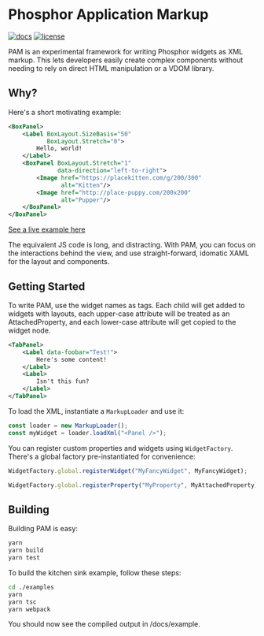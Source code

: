# Phosphor Application Markup

[![docs](https://img.shields.io/badge/docs-PAM-green.svg?style=flat-square)](https://quigleyj97.github.io/phosphor-application-markup/api)
[![license](https://img.shields.io/github/license/quigleyj97/phosphor-application-markup.svg?style=flat-square)](https://github.com/quigleyj97/phosphor-application-markup/blob/master/LICENSE.md)

PAM is an experimental framework for writing Phosphor widgets as XML markup.
This lets developers easily create complex components without needing to rely
on direct HTML manipulation or a VDOM library.

## Why?

Here's a short motivating example:

```xml
<BoxPanel>
    <Label BoxLayout.SizeBasis="50"
           BoxLayout.Stretch="0">
        Hello, world!
    </Label>
    <BoxPanel BoxLayout.Stretch="1"
              data-direction="left-to-right">
        <Image href="https://placekitten.com/g/200/300"
               alt="Kitten"/>
        <Image href="http://place-puppy.com/200x200"
               alt="Pupper"/>
    </BoxPanel>
</BoxPanel>
```

[See a live example here](https://quigleyj97.github.io/phosphor-application-markup/demo.html)

The equivalent JS code is long, and distracting. With PAM, you can focus on the
interactions behind the view, and use straight-forward, idomatic XAML for the
layout and components.

## Getting Started

To write PAM, use the widget names as tags. Each child will get added to widgets
with layouts, each upper-case attribute will be treated as an AttachedProperty,
and each lower-case attribute will get copied to the widget node.

```xml
<TabPanel>
    <Label data-foobar="Test!">
        Here's some content!
    </Label>
    <Label>
        Isn't this fun?
    </Label>
</TabPanel>
```

To load the XML, instantiate a `MarkupLoader` and use it:

```ts
const loader = new MarkupLoader();
const myWidget = loader.loadXml("<Panel />");
```

You can register custom properties and widgets using `WidgetFactory`. There's
a global factory pre-instantiated for convenience:

```ts
WidgetFactory.global.registerWidget("MyFancyWidget", MyFancyWidget);

WidgetFactory.global.registerProperty("MyProperty", MyAttachedProperty);
```

## Building

Building PAM is easy:

```bash
yarn
yarn build
yarn test
```

To build the kitchen sink example, follow these steps:

```bash
cd ./examples
yarn
yarn tsc
yarn webpack
```

You should now see the compiled output in /docs/example.